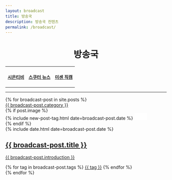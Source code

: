 ```yaml
---
layout: broadcast
title: 방송국
description: 방송국 컨텐츠
permalink: /broadcast/
---
```


<center><h1><strong>방송국</strong></h1></center>
<center>
<table>
<tr>
<td style = "font-size: auto; text-align:center;"><h4 style="color: #000;text-decoration: none;"><a href="#"><strong>시은티비</strong></a></h4></td>
<td style = "font-size: auto; text-align:center;"><h4 style="color: #000;text-decoration: none;"><a href="#"><strong>스쿠터 뉴스</strong></a></h4></td>
<td style = "font-size: auto; text-align:center;"><h4 style="color: #000;text-decoration: none;"><a href="#"><strong>미센 직캠</strong></a></h4></td>
</tr>
</table>
</center>
<hr/>

<main class="broadcast" id="broadcast-post" role="main" itemprop="mainContentOfPage" itemscope="itemscope" itemtype="http://schema.org/Blog">
    <div id="grid" class="row flex-grid">
    {% for broadcast-post in site.posts %}
        <article class="box-item" itemscope="itemscope" itemtype="http://schema.org/BlogPosting" itemprop="blogPost">
            <span class="category">
                <a href="{{ site.url }}{{ site.baseurl }}/categoria/{{ broadcast-post.category }}">
                    <span>{{ broadcast-post.category }}</span>
                </a>
            </span>
            <div class="box-body">
                {% if post.image %}
                    <div class="cover">
                        {% include new-post-tag.html date=broadcast-post.date %}
                        <a href="{{ broadcast-post.url | prepend: site.baseurl }}" {%if isnewpost %}class="new-post"{% endif %}>
                            <img src="assets/img/placeholder.png" data-url="{{ broadcast-post.image }}" class="preload">
                        </a>
                    </div>
                {% endif %}
                <div class="box-info">
                    <meta itemprop="datePublished" content="{{ broadcast-post.date | date_to_xmlschema }}">
                    <time itemprop="datePublished" datetime="{{ broadcast-post.date | date_to_xmlschema }}" class="date">
                        {% include date.html date=broadcast-post.date %}
                    </time>
                    <a class="post-link" href="{{ broadcast-post.url | prepend: site.baseurl }}">
                        <h2 class="broadcast-post-title" itemprop="name">
                            {{ broadcast-post.title }}
                        </h2>
                    </a>
                    <a class="post-link" href="{{ broadcast-post.url | prepend: site.baseurl }}">
                        <p class="description">{{ broadcast-post.introduction }}</p>
                    </a>
                    <div class="tags">
                        {% for tag in broadcast-post.tags %}
                            <a href="{{ site.baseurl}}/tags/#{{tag | slugify }}">{{ tag }}</a>
                        {% endfor %}
                    </div>
                </div>
            </div>
        </article>
    {% endfor %}
    </div>
</main>
